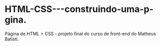 # HTML-CSS---construindo-uma-p-gina.
Página de HTML + CSS - projeto final do curso de front-end do Matheus Batisti. 
